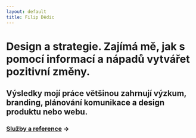 ```yaml
---
layout: default
title: Filip Dědic
---
```

#  Design a strategie. Zajímá mě, jak s pomocí informací a nápadů vytvářet pozitivní změny.
## Výsledky mojí práce většinou zahrnují výzkum, branding, plánování komunikace a design produktu nebo webu.

### [Služby a reference](/sluzby) →
